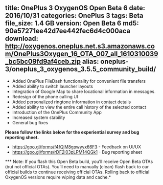 title: OnePlus 3 OxygenOS Open Beta 6
date: 2016/10/31
categories: OnePlus 3
tags: Beta
file_size: 1.4 GB
version:  Open Beta 6
md5: 90a57271ee42d7ee442fec6d4c000aca  
download: http://oxygenos.oneplus.net.s3.amazonaws.com/OnePlus3Oxygen_16_OTA_007_all_1610310039_bc5bc09fd9af4ceb.zip
alias: oneplus-3/oneplus_3_oxygenos_3.5.5_community_build/
---
* Added OnePlus FileDash functionality for convenient file transfers
* Added ability to switch launcher layouts
* Integration of Google Map to share locational information in messages.
* Redesign of the phone calling UI
* Added personalized ringtone information in contact details 
* Added ability to view the entire call history of the selected contact
* Introduction of the OnePlus Community App
* Increased system stability
* General bug fixes


**Please follow the links below for the experiential survey and bug reporting sheet.**
* https://goo.gl/forms/f4fQjM8gpwyyx66F3 - Feedback on UI/UX
* https://goo.gl/forms/rDF2I03pLPM14QGk1 - Bug reporting sheet

*** Note: If you flash this Open Beta build, you’ll receive Open Beta OTAs (but not official OTAs). You’ll need to manually (clean) flash back to our official builds to continue receiving official OTAs. Rolling back to official OxygenOS versions require wiping data and cache.*